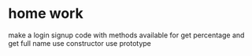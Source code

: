 # home work


make a login signup code with methods available for get percentage and get full name
use constructor
use prototype
